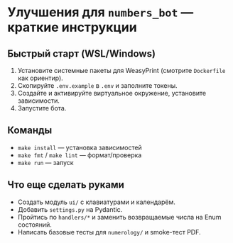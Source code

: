 # Улучшения для `numbers_bot` — краткие инструкции

## Быстрый старт (WSL/Windows)
1. Установите системные пакеты для WeasyPrint (смотрите `Dockerfile` как ориентир).
2. Скопируйте `.env.example` в `.env` и заполните токены.
3. Создайте и активируйте виртуальное окружение, установите зависимости.
4. Запустите бота.

## Команды
- `make install` — установка зависимостей
- `make fmt` / `make lint` — формат/проверка
- `make run` — запуск

## Что еще сделать руками
- Создать модуль `ui/` с клавиатурами и календарём.
- Добавить `settings.py` на Pydantic.
- Пройтись по `handlers/*` и заменить возвращаемые числа на Enum состояний.
- Написать базовые тесты для `numerology/` и smoke-тест PDF.
